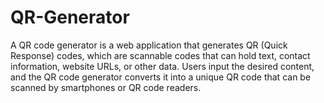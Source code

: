 # QR-Generator
A QR code generator is a web application that generates QR (Quick Response) codes, which are scannable codes that can hold text, contact information, website URLs, or other data. Users input the desired content, and the QR code generator converts it into a unique QR code that can be scanned by smartphones or QR code readers.
